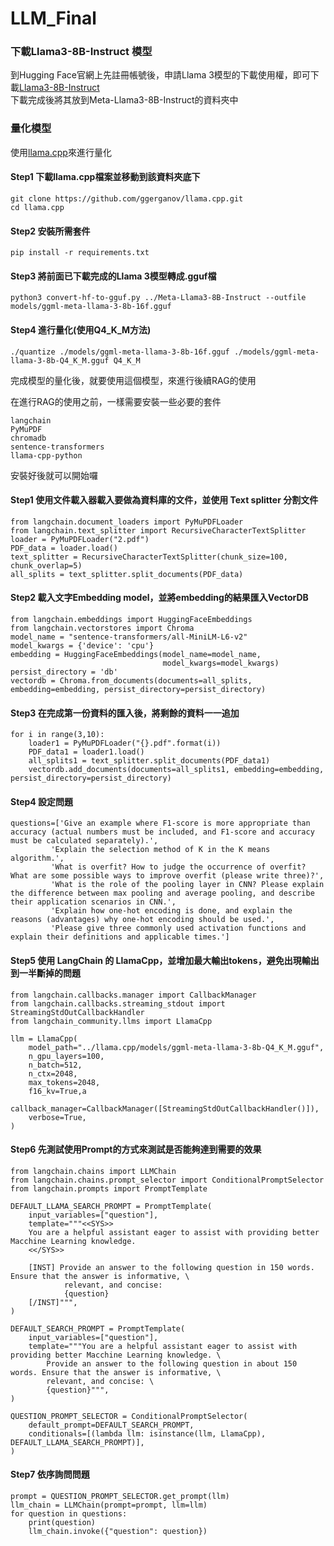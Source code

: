 # LLM_Final
### 下載Llama3-8B-Instruct 模型
到Hugging Face官網上先註冊帳號後，申請Llama 3模型的下載使用權，即可下載[Llama3-8B-Instruct](https://huggingface.co/meta-llama/Meta-Llama-3-8B-Instruct)  
下載完成後將其放到Meta-Llama3-8B-Instruct的資料夾中
  
### 量化模型
使用[llama.cpp](https://github.com/ggerganov/llama.cpp)來進行量化  
#### Step1 下載llama.cpp檔案並移動到該資料夾底下
```
git clone https://github.com/ggerganov/llama.cpp.git
cd llama.cpp
```
#### Step2 安裝所需套件
```
pip install -r requirements.txt
```
#### Step3 將前面已下載完成的Llama 3模型轉成.gguf檔
```
python3 convert-hf-to-gguf.py ../Meta-Llama3-8B-Instruct --outfile models/ggml-meta-llama-3-8b-16f.gguf
```
#### Step4 進行量化(使用Q4_K_M方法)
```
./quantize ./models/ggml-meta-llama-3-8b-16f.gguf ./models/ggml-meta-llama-3-8b-Q4_K_M.gguf Q4_K_M
```
完成模型的量化後，就要使用這個模型，來進行後續RAG的使用  

在進行RAG的使用之前，一樣需要安裝一些必要的套件
```
langchain
PyMuPDF
chromadb
sentence-transformers
llama-cpp-python
```
安裝好後就可以開始囉  
#### Step1 使用文件載入器載入要做為資料庫的文件，並使用 Text splitter 分割文件
```
from langchain.document_loaders import PyMuPDFLoader
from langchain.text_splitter import RecursiveCharacterTextSplitter
loader = PyMuPDFLoader("2.pdf")
PDF_data = loader.load()
text_splitter = RecursiveCharacterTextSplitter(chunk_size=100, chunk_overlap=5)
all_splits = text_splitter.split_documents(PDF_data)
```
#### Step2 載入文字Embedding model，並將embedding的結果匯入VectorDB
```
from langchain.embeddings import HuggingFaceEmbeddings
from langchain.vectorstores import Chroma
model_name = "sentence-transformers/all-MiniLM-L6-v2"
model_kwargs = {'device': 'cpu'}
embedding = HuggingFaceEmbeddings(model_name=model_name,
                                  model_kwargs=model_kwargs)
persist_directory = 'db'
vectordb = Chroma.from_documents(documents=all_splits, embedding=embedding, persist_directory=persist_directory)
```
#### Step3 在完成第一份資料的匯入後，將剩餘的資料一一追加
```
for i in range(3,10):
    loader1 = PyMuPDFLoader("{}.pdf".format(i))
    PDF_data1 = loader1.load()
    all_splits1 = text_splitter.split_documents(PDF_data1)
    vectordb.add_documents(documents=all_splits1, embedding=embedding, persist_directory=persist_directory)
```
#### Step4 設定問題
```
questions=['Give an example where F1-score is more appropriate than accuracy (actual numbers must be included, and F1-score and accuracy must be calculated separately).',
         'Explain the selection method of K in the K means algorithm.',
         'What is overfit? How to judge the occurrence of overfit? What are some possible ways to improve overfit (please write three)?',
         'What is the role of the pooling layer in CNN? Please explain the difference between max pooling and average pooling, and describe their application scenarios in CNN.',
         'Explain how one-hot encoding is done, and explain the reasons (advantages) why one-hot encoding should be used.',
         'Please give three commonly used activation functions and explain their definitions and applicable times.']
```
#### Step5 使用 LangChain 的 LlamaCpp，並增加最大輸出tokens，避免出現輸出到一半斷掉的問題
```
from langchain.callbacks.manager import CallbackManager
from langchain.callbacks.streaming_stdout import StreamingStdOutCallbackHandler
from langchain_community.llms import LlamaCpp

llm = LlamaCpp(
    model_path="../llama.cpp/models/ggml-meta-llama-3-8b-Q4_K_M.gguf",
    n_gpu_layers=100,
    n_batch=512,
    n_ctx=2048,
    max_tokens=2048,
    f16_kv=True,a
    callback_manager=CallbackManager([StreamingStdOutCallbackHandler()]),
    verbose=True,
)
```
#### Step6 先測試使用Prompt的方式來測試是否能夠達到需要的效果
```
from langchain.chains import LLMChain
from langchain.chains.prompt_selector import ConditionalPromptSelector
from langchain.prompts import PromptTemplate

DEFAULT_LLAMA_SEARCH_PROMPT = PromptTemplate(
    input_variables=["question"],
    template="""<<SYS>> 
    You are a helpful assistant eager to assist with providing better Macchine Learning knowledge.
    <</SYS>> 
    
    [INST] Provide an answer to the following question in 150 words. Ensure that the answer is informative, \
            relevant, and concise:
            {question} 
    [/INST]""",
)

DEFAULT_SEARCH_PROMPT = PromptTemplate(
    input_variables=["question"],
    template="""You are a helpful assistant eager to assist with providing better Macchine Learning knowledge. \
        Provide an answer to the following question in about 150 words. Ensure that the answer is informative, \
        relevant, and concise: \
        {question}""",
)

QUESTION_PROMPT_SELECTOR = ConditionalPromptSelector(
    default_prompt=DEFAULT_SEARCH_PROMPT,
    conditionals=[(lambda llm: isinstance(llm, LlamaCpp), DEFAULT_LLAMA_SEARCH_PROMPT)],
)

```
#### Step7 依序詢問問題
```
prompt = QUESTION_PROMPT_SELECTOR.get_prompt(llm)
llm_chain = LLMChain(prompt=prompt, llm=llm)
for question in questions:
    print(question)
    llm_chain.invoke({"question": question})
```

